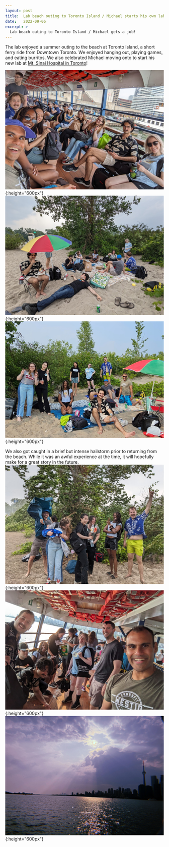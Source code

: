 ```yaml
---
layout: post
title:  Lab beach outing to Toronto Island / Michael starts his own lab!
date:   2022-09-06
excerpt: >
  Lab beach outing to Toronto Island / Michael gets a job!
---
```


The lab enjoyed a summer outing to the beach at Toronto Island, a short ferry ride from Downtown Toronto. We enjoyed hanging out, playing games, and eating burritos. We also celebrated Michael moving onto to start his new lab at [Mt. Sinai Hospital in Toronto](https://wainberglab.org/)! 

![ferry_to_island](/images/lab_fun/summer_2023/ferry_to_island.jpg "ferry_to_island"){:height="600px"}
![beach_time](/images/lab_fun/summer_2023/beach_time.jpg "beach_time"){:height="600px"}
![triplab_lab_photo_2023_v2](/images/lab_fun/summer_2023/triplab_lab_photo_2023_v2.jpg "triplab_lab_photo_2023_v2"){:height="600px"}

We also got caught in a brief but intense hailstorm prior to returning from the beach. While it was an awful experience at the time, it will hopefully make for a great story in the future.
![mid_storm](/images/lab_fun/summer_2023/mid_storm.jpg "mid_storm"){:height="600px"}
![ferry_from_island](/images/lab_fun/summer_2023/ferry_from_island.jpg "ferry_from_island"){:height="600px"}
![toronto_skyline](/images/lab_fun/summer_2023/toronto_skyline.jpg "toronto_skyline"){:height="600px"}
